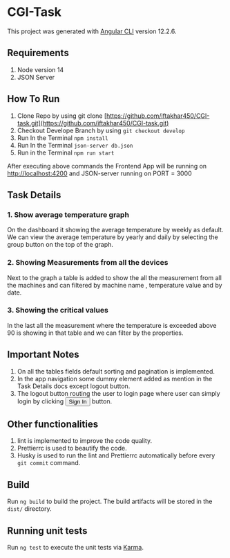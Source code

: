 # CGI-Task

This project was generated with [Angular CLI](https://github.com/angular/angular-cli) version 12.2.6.

## Requirements

1. Node version 14
2. JSON Server


## How To Run
1. Clone Repo by using git clone [https://github.com/iftakhar450/CGI-task.git](https://github.com/iftakhar450/CGI-task.git)
2. Checkout Develope Branch by using `git checkout develop`
3. Run In the Terminal `npm install`
4. Run In the Terminal `json-server db.json`
5. Run in the Terminal `npm run start`


After executing above commands the Frontend App will be running on 
[http://localhost:4200](http://localhost:4200) and JSON-server running on PORT = 3000

## Task Details

### 1. Show average temperature graph
On the dashboard it showing the average temperature by weekly as default. We can view the average temperature by yearly and daily by selecting the group button on the top of the graph.

### 2.  Showing Measurements from all the devices
Next to the graph a table is added to show the all the measurement from all the machines and can filtered by machine name , temperature value and by date.

### 3.  Showing the critical values
In the last all the measurement where the temperature is exceeded above 90 is showing in that table and we can filter by the properties.


## Important Notes
1. On all the tables fields default sorting and  pagination is implemented.
2. In the app navigation some dummy element added  as mention in the Task Details docs except logout button.
3. The logout button routing the user to login page where user can simply login by clicking <button name="button">Sign In</button> button.

## Other functionalities

 1. lint is implemented to improve the code quality.
 2. Prettierrc is used to beautify the code.
 3. Husky is used to run the lint and Prettierrc automatically before every `git commit` command.

## Build

Run `ng build` to build the project. The build artifacts will be stored in the `dist/` directory.

## Running unit tests

Run `ng test` to execute the unit tests via [Karma](https://karma-runner.github.io).

